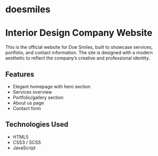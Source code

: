 # doesmiles

# Interior Design Company Website

This is the official website for Doe Smiles, built to showcase services, portfolio, and contact information. The site is designed with a modern aesthetic to reflect the company’s creative and professional identity.

## Features

- Elegant homepage with hero section
- Services overview
- Portfolio/gallery section
- About us page
- Contact form

## Technologies Used
- HTML5
- CSS3 / SCSS
- JavaScript

